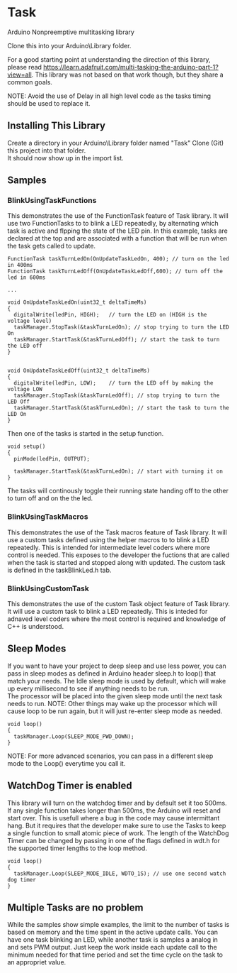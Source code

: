 # Task

Arduino Nonpreemptive multitasking library

Clone this into your Arduino\Library folder.

For a good starting point at understanding the direction of this library, please read https://learn.adafruit.com/multi-tasking-the-arduino-part-1?view=all.
This library was not based on that work though, but they share a common goals.

NOTE: Avoid the use of Delay in all high level code as the tasks timing should be used to replace it.

## Installing This Library
Create a directory in your Arduino\Library folder named "Task"
Clone (Git) this project into that folder.  
It should now show up in the import list.

## Samples
### BlinkUsingTaskFunctions
This demonstrates the use of the FunctionTask feature of Task library. It will use two FunctionTasks to to blink a LED repeatedly, by alternating which task is active and flpping the state of the LED pin.
In this example, tasks are declared at the top and are associated with a function that will be run when the task gets called to update.

```
FunctionTask taskTurnLedOn(OnUpdateTaskLedOn, 400); // turn on the led in 400ms
FunctionTask taskTurnLedOff(OnUpdateTaskLedOff,600); // turn off the led in 600ms

...

void OnUpdateTaskLedOn(uint32_t deltaTimeMs)
{
  digitalWrite(ledPin, HIGH);   // turn the LED on (HIGH is the voltage level)
  taskManager.StopTask(&taskTurnLedOn); // stop trying to turn the LED On
  taskManager.StartTask(&taskTurnLedOff); // start the task to turn the LED off
}


void OnUpdateTaskLedOff(uint32_t deltaTimeMs)
{
  digitalWrite(ledPin, LOW);    // turn the LED off by making the voltage LOW
  taskManager.StopTask(&taskTurnLedOff); // stop trying to turn the LED Off
  taskManager.StartTask(&taskTurnLedOn); // start the task to turn the LED On
}
```
Then one of the tasks is started in the setup function.

```
void setup()
{
  pinMode(ledPin, OUTPUT);
  
  taskManager.StartTask(&taskTurnLedOn); // start with turning it on
}
```
The tasks will continously toggle their running state handing off to the other to turn off and on the the led.

### BlinkUsingTaskMacros
This demonstrates the use of the Task macros feature of Task library. It will use a custom tasks defined using the helper macros to to blink a LED repeatedly.
This is intended for intermediate level coders where more control is needed.  This exposes to the developer the fuctions that are called when the task is started and stopped along with updated.
The custom task is defined in the taskBlinkLed.h tab.

### BlinkUsingCustomTask
This demonstrates the use of the custom Task object feature of Task library. It will use a custom task to blink a LED repeatedly.
This is inteded for adnaved level coders where the most control is required and knowledge of C++ is understood.

## Sleep Modes
If you want to have your project to deep sleep and use less power, you can pass in sleep modes as defined in Arduino header sleep.h to loop() that match your needs. The Idle sleep mode is used by default, which will wake up every millisecond to see if anything needs to be run.  
The processor will be placed into the given sleep mode until the next task needs to run.  NOTE:  Other things may wake up the processor which will cause loop to be run again, but it will just re-enter sleep mode as needed.

```
void loop()  
{  
  taskManager.Loop(SLEEP_MODE_PWD_DOWN);  
}  
```
NOTE:  For more advanced scenarios, you can pass in a different sleep mode to the Loop() everytime you call it.  

## WatchDog Timer is enabled
This library will turn on the watchdog timer and by default set it too 500ms.  If any single function takes longer than 500ms, the Arduino will reset and start over.
This is usefull where a bug in the code may cause intermittant hang.  But it requires that the developer make sure to use the Tasks to keep a single function to small atomic piece of work.
The length of the WatchDog Timer can be changed by passing in one of the flags defined in wdt.h for the supported timer lengths to the loop method.

```
void loop()  
{  
  taskManager.Loop(SLEEP_MODE_IDLE, WDTO_1S); // use one second watch dog timer  
}  
```

## Multiple Tasks are no problem
While the samples show simple examples, the limit to the number of tasks is based on memory and the time spent in the active update calls.
You can have one task blinking an LED, while another task is samples a analog in and sets PWM output.  Just keep the work inside each update call to the minimum needed for that time period and set the time cycle on the task to an appropriet value.
